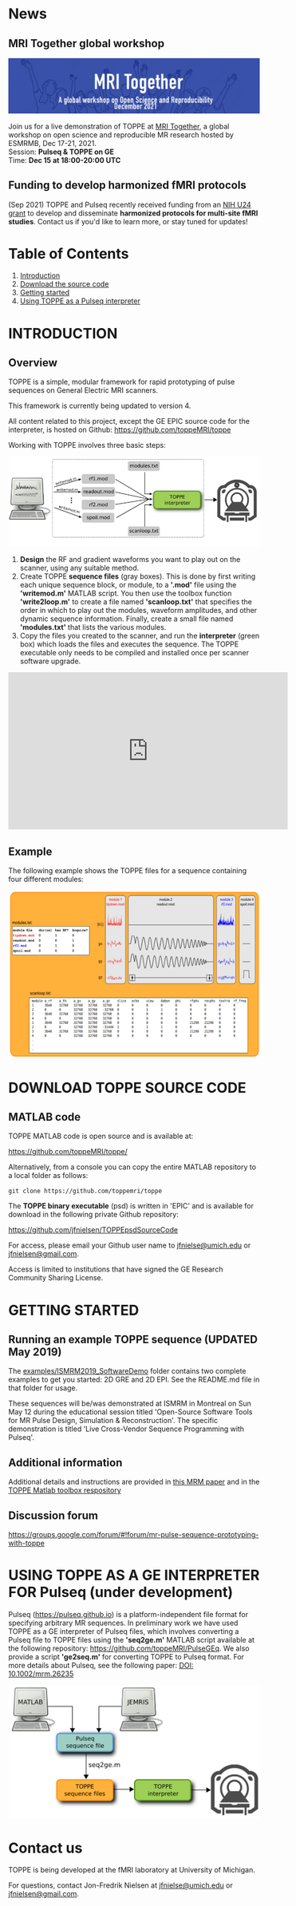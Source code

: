 # News

## MRI Together global workshop

![MRI Together](/figs/mri_together_esmrmb_banner.png)

Join us for a live demonstration of TOPPE at 
[MRI Together](https://mritogether.github.io/),
a global workshop on open science and reproducible MR research hosted by ESMRMB, 
Dec 17-21, 2021.  
Session: **Pulseq & TOPPE on GE**  
Time: **Dec 15 at 18:00-20:00 UTC**


## Funding to develop harmonized fMRI protocols

(Sep 2021) TOPPE and Pulseq recently received funding from an 
[NIH U24 grant](https://reporter.nih.gov/search/Kwg7fwR620KvAQYWZNqzKg/project-details/10306940)
to develop
and disseminate **harmonized protocols for multi-site fMRI studies**.
Contact us if you'd like to learn more, or stay tuned for updates!



# Table of Contents
1. [Introduction](#introduction)
2. [Download the source code](#getsource)
3. [Getting started](#gettingstarted)
4. [Using TOPPE as a Pulseq interpreter](#pulseq)


# INTRODUCTION <a name="introduction"></a>

## Overview 

TOPPE is a simple, modular framework for rapid prototyping of pulse sequences on General Electric MRI scanners.

This framework is currently being updated to version 4.

All content related to this project, except the GE EPIC source code for the interpreter, is hosted on Github: <https://github.com/toppeMRI/toppe>

Working with TOPPE involves three basic steps:

![TOPPE workflow](/figs/workflow.png)

1. **Design** the RF and gradient waveforms you want to play out on the scanner, using any suitable method.
1. Create TOPPE **sequence files** (gray boxes). This is done by first writing each unique sequence block, or module, to a **'.mod'** file using the **'writemod.m'** MATLAB script. 
You then use the toolbox function **'write2loop.m'** to create a file named **'scanloop.txt'** that specifies the order in which to play out the modules, waveform amplitudes, and other dynamic sequence information. 
Finally, create a small file named **'modules.txt'** that lists the various modules.
1. Copy the files you created to the scanner, and run the **interpreter** (green box) which loads the files and executes the sequence.
The TOPPE executable only needs to be compiled and installed once per scanner software upgrade.

<iframe width="560" height="315" src="https://www.youtube.com/embed/S817b0Yfe3I?rel=0" frameborder="0" allow="autoplay; encrypted-media" allowfullscreen></iframe>

## Example 

The following example shows the TOPPE files for a sequence containing four different modules:

![TOPPE files](/figs/files.png)



# DOWNLOAD TOPPE SOURCE CODE <a name="getsource"></a>

## MATLAB code

TOPPE MATLAB code is open source and is available at:

<https://github.com/toppeMRI/toppe/>

Alternatively, from a console you can copy the entire MATLAB repository to a local folder as follows:

```
git clone https://github.com/toppemri/toppe
```


The **TOPPE binary executable** (psd) is written in 'EPIC' and is available for download in the following private Github repository:

<https://github.com/jfnielsen/TOPPEpsdSourceCode>

For access, please email your Github user name to <jfnielse@umich.edu> or <jfnielsen@gmail.com>.

Access is limited to institutions that have signed the GE Research Community Sharing License.



# GETTING STARTED <a name="gettingstarted"></a>


## Running an example TOPPE sequence (UPDATED May 2019)

The [examples/ISMRM2019_SoftwareDemo](https://github.com/toppeMRI/toppe/tree/master/examples/ISMRM2019_SoftwareDemo) folder contains two complete examples to get you started: 2D GRE and 2D EPI. See the README.md file in that folder for usage.

These sequences will be/was demonstrated at ISMRM in Montreal on Sun May 12 during the educational session titled 'Open-Source Software Tools for MR Pulse Design, Simulation & Reconstruction'. The specific demonstration is titled 'Live Cross-Vendor Sequence Programming with Pulseq'.


## Additional information

Additional details and instructions are provided in 
[this MRM paper](http://onlinelibrary.wiley.com/doi/10.1002/mrm.26990/full)
and in the 
[TOPPE Matlab toolbox respository](https://github.com/toppeMRI/toppe/)

<dl>
<!-- This is a comment -->
</dl>



## Discussion forum

<https://groups.google.com/forum/#!forum/mr-pulse-sequence-prototyping-with-toppe>

<!--
<https://github.com/toppeMRI/toppemri.github.io/wiki>

<https://github.com/orgs/toppeMRI/teams/discussion-forum>

The discussion forum is set up as a Github 'team'. To become a member of the discussion forum team, email your Github user name to Jon-Fredrik Nielsen at <jfnielse@umich.edu> or <jfnielsen@gmail.com>.
-->


# USING TOPPE AS A GE INTERPRETER FOR Pulseq (under development) <a name="pulseq"></a>

Pulseq (<https://pulseq.github.io>) is a platform-independent file format for specifying arbitrary MR sequences.
In preliminary work we have used TOPPE as a GE interpreter of Pulseq files, 
which involves converting a Pulseq file to TOPPE files using the **'seq2ge.m'** MATLAB script 
available at the following repository: <https://github.com/toppeMRI/PulseGEq>.
We also provide a script **'ge2seq.m'** for converting TOPPE to Pulseq format.
For more details about Pulseq, see the following paper: 
[DOI: 10.1002/mrm.26235](http://onlinelibrary.wiley.com/doi/10.1002/mrm.26235/abstract)

![TOPPE files](/figs/pulseq.png)



# Contact us

TOPPE is being developed at the fMRI laboratory at University of Michigan.

For questions, contact Jon-Fredrik Nielsen at <jfnielse@umich.edu> or <jfnielsen@gmail.com>.
